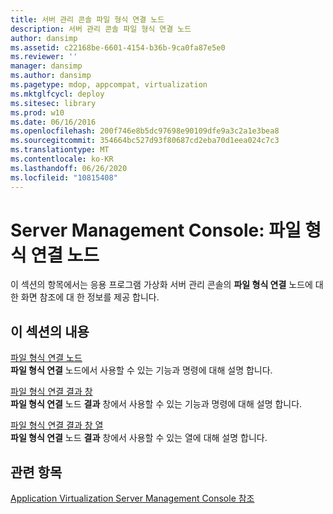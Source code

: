 ```yaml
---
title: 서버 관리 콘솔 파일 형식 연결 노드
description: 서버 관리 콘솔 파일 형식 연결 노드
author: dansimp
ms.assetid: c22168be-6601-4154-b36b-9ca0fa87e5e0
ms.reviewer: ''
manager: dansimp
ms.author: dansimp
ms.pagetype: mdop, appcompat, virtualization
ms.mktglfcycl: deploy
ms.sitesec: library
ms.prod: w10
ms.date: 06/16/2016
ms.openlocfilehash: 200f746e8b5dc97698e90109dfe9a3c2a1e3bea8
ms.sourcegitcommit: 354664bc527d93f80687cd2eba70d1eea024c7c3
ms.translationtype: MT
ms.contentlocale: ko-KR
ms.lasthandoff: 06/26/2020
ms.locfileid: "10815408"
---
```

# Server Management Console: 파일 형식 연결 노드


이 섹션의 항목에서는 응용 프로그램 가상화 서버 관리 콘솔의 **파일 형식 연결** 노드에 대 한 화면 참조에 대 한 정보를 제공 합니다.

## 이 섹션의 내용


<a href="" id="file-type-associations-node"></a>[파일 형식 연결 노드](file-type-associations-node.md)  
**파일 형식 연결** 노드에서 사용할 수 있는 기능과 명령에 대해 설명 합니다.

<a href="" id="file-type-associations-results-pane"></a>[파일 형식 연결 결과 창](file-type-associations-results-pane.md)  
**파일 형식 연결** 노드 **결과** 창에서 사용할 수 있는 기능과 명령에 대해 설명 합니다.

<a href="" id="file-type-associations-results-pane-columns"></a>[파일 형식 연결 결과 창 열](file-type-associations-results-pane-columns.md)  
**파일 형식 연결** 노드 **결과** 창에서 사용할 수 있는 열에 대해 설명 합니다.

## 관련 항목


[Application Virtualization Server Management Console 참조](application-virtualization-server-management-console-reference.md)

 

 






